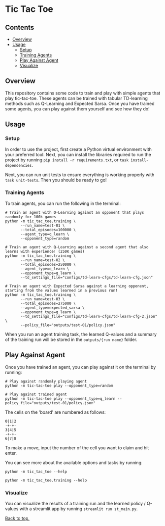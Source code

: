 # Tic Tac Toe

## Contents

- [Overview](#overview)
- [Usage](#usage)
  - [Setup](#setup)
  - [Training Agents](#training-agents)
  - [Play Against Agent](#play-against-agent)
  - [Visualize](#visualize)

## Overview
This repository contains some code to train and play with simple agents that play tic-tac-toe.
These agents can be trained with tabular TD-learning methods such as Q-Learning and Expected Sarsa.
Once you have trained some agents, you can play against them yourself and see how they do!

## Usage

### Setup
In order to use the project, first create a Python virtual environment with your preferred tool. Next,
you can install the libraries required to run the project by running `pip install -r requirements.txt`, or
`task install-dependencies`.

Next, you can run unit tests to ensure everything is working properly with `task unit-tests`. Then you should
be ready to go!

### Training Agents
To train agents, you can run the following in the terminal:
```shell
# Train an agent with Q-Learning against an opponent that plays randomly for 100k games
python -m tic_tac_toe.training \
       --run_name=test-01 \
       --total_episodes=100000 \
       --agent_type=q_learn \
       --opponent_type=random

# Train an agent with Q-Learning against a second agent that also learns with experience! (250K games)
python -m tic_tac_toe.training \
       --run_name=test-02 \
       --total_episodes=250000 \
       --agent_type=q_learn \
       --opponent_type=q_learn \
       --td_settings_file="configs/td-learn-cfgs/td-learn-cfg.json"
       
# Train an agent with Expected Sarsa against a learning opponent, starting from the values learned in a previous run!
python -m tic_tac_toe.training \
       --run_name=test-03 \
       --total_episodes=275000 \
       --agent_type=expected_sarsa \
       --opponent_type=q_learn \
       --td_settings_file="configs/td-learn-cfgs/td-learn-cfg-2.json" \
       --policy_file="outputs/test-01/policy.json"
```
When you run an agent training task, the learned Q-values and a summary of the training run will be stored
in the `outputs/{run name}` folder.

## Play Against Agent
Once you have trained an agent, you can play against it on the terminal by running:
```shell
# Play against randomly playing agent
python -m tic-tac-toe play --opponent_type=random

# Play against trained agent
python -m tic-tac-toe play --opponent_type=q_learn --policy_file="outputs/test-01/policy.json"
```
The cells on the 'board' are numbered as follows:
```
0|1|2
-+-+-
3|4|5
-+-+-
6|7|8
```
To make a move, input the number of the cell you want to claim and hit enter.

You can see more about the available options and tasks by running
```shell
python -m tic_tac_toe --help

python -m tic_tac_toe.training --help
```

### Visualize
You can visualize the results of a training run and the learned policy / Q-values
with a streamlit app by running `streamlit run st_main.py`.

[Back to top.](#tic-tac-toe)
